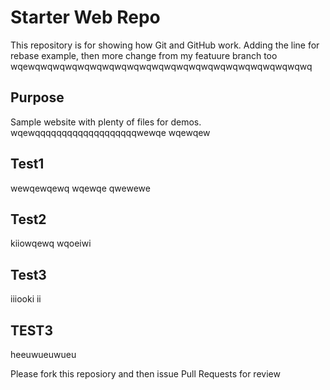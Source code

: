 # Starter Web Repo

This repository is for showing how Git and GitHub work. Adding the line for rebase example, then more change from my featuure branch too
wqewqwqwqwqwqwqwqwqwqwqwqwqwqwqwqwqwqwqwqwqwqwqwq

## Purpose

Sample website with plenty of files for demos.
wqewqqqqqqqqqqqqqqqqqqqwewqe wqewqew

## Test1
wewqewqewq wqewqe qwewewe

## Test2
kiiowqewq  wqoeiwi

## Test3
iiiooki  ii

## TEST3
heeuwueuwueu

Please fork this reposiory and then issue Pull Requests for review